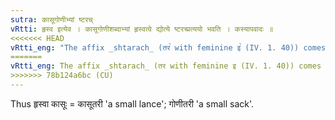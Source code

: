```yaml
---
sutra: कासूगोणीभ्यां ष्टरच्
vRtti: हृस्व इत्येव । कासूगोणीशब्दाभ्यां हृस्वत्वे द्योत्ये ष्टरच्प्रत्ययो भवति । कस्यापवादः ॥
<<<<<<< HEAD
vRtti_eng: "The affix _shtarach_ (तर꣡ with feminine इ꣡ (IV. 1. 40)) comes in expressing diminutive, after the words _kasu_ and _goni_."
=======
vRtti_eng: The affix _shtarach_ (तर with feminine इ (IV. 1. 40)) comes in expressing diminutive, after the words _kasu_ and _goni_.
>>>>>>> 78b124a6bc (CU)
---
```

Thus हृस्वा कासूः = कासूतरी 'a small lance'; गोणीतरी 'a small sack'.
